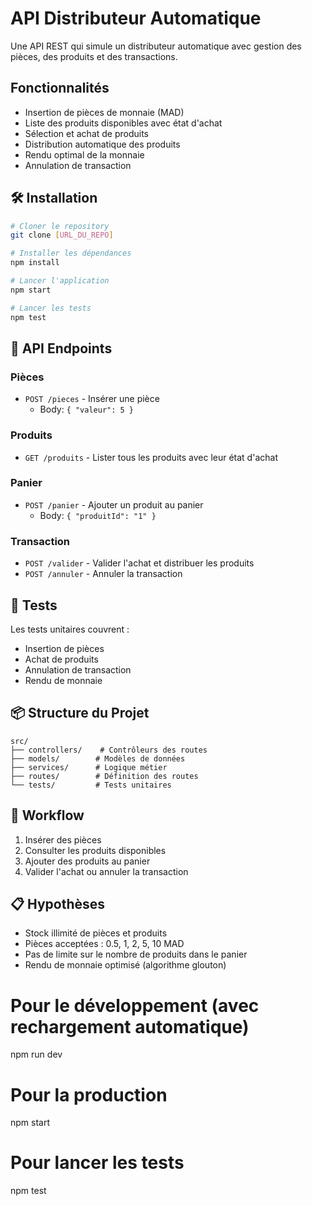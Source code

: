 # API Distributeur Automatique

Une API REST qui simule un distributeur automatique avec gestion des pièces, des produits et des transactions.

## Fonctionnalités

- Insertion de pièces de monnaie (MAD)
- Liste des produits disponibles avec état d'achat
- Sélection et achat de produits
- Distribution automatique des produits
- Rendu optimal de la monnaie
- Annulation de transaction

## 🛠️ Installation

```bash
# Cloner le repository
git clone [URL_DU_REPO]

# Installer les dépendances
npm install

# Lancer l'application
npm start

# Lancer les tests
npm test
```

## 📝 API Endpoints

### Pièces
- `POST /pieces` - Insérer une pièce
  - Body: `{ "valeur": 5 }`

### Produits
- `GET /produits` - Lister tous les produits avec leur état d'achat

### Panier
- `POST /panier` - Ajouter un produit au panier
  - Body: `{ "produitId": "1" }`

### Transaction
- `POST /valider` - Valider l'achat et distribuer les produits
- `POST /annuler` - Annuler la transaction

## 🧪 Tests

Les tests unitaires couvrent :
- Insertion de pièces
- Achat de produits
- Annulation de transaction
- Rendu de monnaie

## 📦 Structure du Projet

```
src/
├── controllers/    # Contrôleurs des routes
├── models/        # Modèles de données
├── services/      # Logique métier
├── routes/        # Définition des routes
└── tests/         # Tests unitaires
```

## 🔄 Workflow

1. Insérer des pièces
2. Consulter les produits disponibles
3. Ajouter des produits au panier
4. Valider l'achat ou annuler la transaction

## 📋 Hypothèses

- Stock illimité de pièces et produits
- Pièces acceptées : 0.5, 1, 2, 5, 10 MAD
- Pas de limite sur le nombre de produits dans le panier
- Rendu de monnaie optimisé (algorithme glouton) 

# Pour le développement (avec rechargement automatique)
npm run dev

# Pour la production
npm start

# Pour lancer les tests
npm test 
